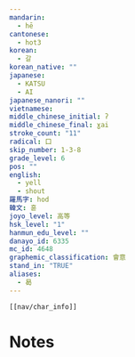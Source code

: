```yaml
---
mandarin:
  - hē
cantonese:
  - hot3
korean:
  - 갈
korean_native: ""
japanese:
  - KATSU
  - AI
japanese_nanori: ""
vietnamese:
middle_chinese_initial: ʔ
middle_chinese_final: ɣai
stroke_count: "11"
radical: 口
skip_number: 1-3-8
grade_level: 6
pos: ""
english:
  - yell
  - shout
羅馬字: hod
韓文: 혿
joyo_level: 高等
hsk_level: "1"
hanmun_edu_level: ""
danayo_id: 6335
mc_id: 4648
graphemic_classification: 會意
stand_in: "TRUE"
aliases:
  - 曷
---
```

```meta-bind-embed
[[nav/char_info]]
```

# Notes

